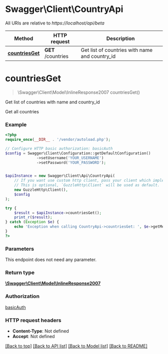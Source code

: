 # Swagger\Client\CountryApi

All URIs are relative to *https://localhost/api/beta*

Method | HTTP request | Description
------------- | ------------- | -------------
[**countriesGet**](CountryApi.md#countriesGet) | **GET** /countries | Get list of countries with name and country_id


# **countriesGet**
> \Swagger\Client\Model\InlineResponse2007 countriesGet()

Get list of countries with name and country_id

Get all countries

### Example
```php
<?php
require_once(__DIR__ . '/vendor/autoload.php');

// Configure HTTP basic authorization: basicAuth
$config = Swagger\Client\Configuration::getDefaultConfiguration()
              ->setUsername('YOUR_USERNAME')
              ->setPassword('YOUR_PASSWORD');


$apiInstance = new Swagger\Client\Api\CountryApi(
    // If you want use custom http client, pass your client which implements `GuzzleHttp\ClientInterface`.
    // This is optional, `GuzzleHttp\Client` will be used as default.
    new GuzzleHttp\Client(),
    $config
);

try {
    $result = $apiInstance->countriesGet();
    print_r($result);
} catch (Exception $e) {
    echo 'Exception when calling CountryApi->countriesGet: ', $e->getMessage(), PHP_EOL;
}
?>
```

### Parameters
This endpoint does not need any parameter.

### Return type

[**\Swagger\Client\Model\InlineResponse2007**](../Model/InlineResponse2007.md)

### Authorization

[basicAuth](../../README.md#basicAuth)

### HTTP request headers

 - **Content-Type**: Not defined
 - **Accept**: Not defined

[[Back to top]](#) [[Back to API list]](../../README.md#documentation-for-api-endpoints) [[Back to Model list]](../../README.md#documentation-for-models) [[Back to README]](../../README.md)

